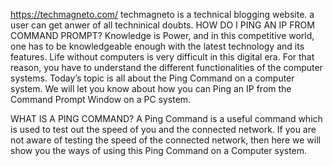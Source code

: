 https://techmagneto.com/
techmagneto is a technical blogging website.
a user can get anwer of all techninical doubts.
HOW DO I PING AN IP FROM COMMAND PROMPT?
Knowledge is Power, and in this competitive world, one has to be knowledgeable enough with the latest technology and its features. Life without computers is very difficult in this digital era. For that reason, you have to understand the different functionalities of the computer systems. Today’s topic is all about the Ping Command on a computer system. We will let you know about how you can Ping an IP from the Command Prompt Window on a PC system. 

WHAT IS A PING COMMAND? 
A Ping Command is a useful command which is used to test out the speed of you and the connected network. If you are not aware of testing the speed of the connected network, then here we will show you the ways of using this Ping Command on a Computer system. 
